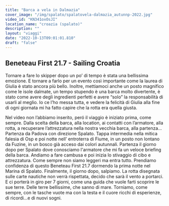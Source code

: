 ```yaml
---
title: "Barca a vela in Dalmazia"
cover_image: "/img/spalato/spalatovela-dalmazia_autunnp-2022.jpg"
video_id: "KN341oxOsJI"
location_name: "croazia (spalato)"
description: ""
layout: "viaggi"
date: "2022-10-13T09:01:01.810"
draft: "false"
---
```


## Beneteau First 21.7 - Sailing Croatia

Tornare a fare lo skipper dopo un po’ di tempo è stata una bellissima emozione. E tornare a farlo per un evento così importante come la laurea di Giulia è stato ancora più bello. Inoltre, mettiamoci anche un posto magnifico come le isole dalmate, un tempo stupendo è una barca molto divertente, è stato come avere degli ingredienti perfetti e avere “solo” la responsabilità di usarli al meglio. 
Io ce l’ho messa tutta, e vedere la felicità di Giulia alla fine di ogni giornata mi ha fatto capire che la rotta era quella giusta.

Nel video non l’abbiamo inserito, peró il viaggio è iniziato prima, come sempre. Dalla scelta della barca, alla location, ai contatti con l’armatore, alla rotta, a recuperare l’attrezzatura nella nostra vecchia barca, alla partenza…
Partenza da Padova con direzione Spalato.
Tappa intermedia nella mitica falesia di Osp e poi notte nell’ entroterra di Fiume, in un posto non lontano da Fuzine, in un bosco già acceso dai colori autunnali.
Partenza il giorno dopo per Spalato dove conosciamo l'armatore che mi fa un veloce briefing della barca.
Andiamo a fare cambusa e poi inizia lo stivaggio di cibo e attrezzatura. Come sempre non siamo leggeri ma entra tutto.
Prendiamo confidenza di questo Beneteau First 21.7 dormendo la prima notte nel Marina di Spalato.
Finalmente, il giorno dopo, salpiamo. La rotta disegnata sulle carte nautiche non verrà rispettata, decido che sarà il vento a portarci.
E ci porterà in giro per 7 giorni, come una guida che vuole farti scoprire le sue terre. Delle terre bellissime, che sanno di mare.
Torniamo, come sempre, con le tasche vuote ma con la testa e il cuore ricchi di esperienze, di ricordi…e di nuovi sogni.
